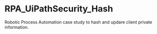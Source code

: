 # RPA_UiPathSecurity_Hash
Robotic Process Automation case study to hash and updare client private information.
